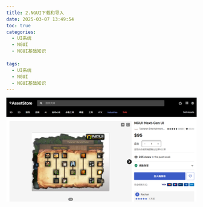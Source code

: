 ```yaml
---
title: 2.NGUI下载和导入
date: 2025-03-07 13:49:54
toc: true
categories:
  - UI系统
  - NGUI
  - NGUI基础知识

tags:
  - UI系统
  - NGUI
  - NGUI基础知识
---
```


![](2.NGUI下载和导入/file-20250307135450543.png)

